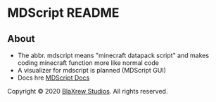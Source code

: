 # MDScript README
## About
- The abbr. mdscript means "minecraft datapack script" and makes coding minecraft function more like normal code
- A visualizer for mdscript is planned (MDScript GUI)
- Docs hre [MDScript Docs](https://www.blaxrew-studios.vision/mdscript-docs/)

Copyright © 2020 [BlaXrew Studios](https://www.blaxrew-studios.vision). All rights reserved.
